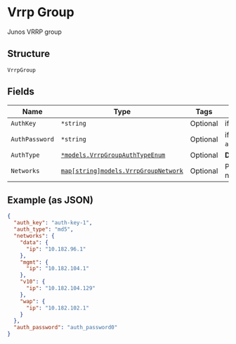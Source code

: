 
# Vrrp Group

Junos VRRP group

## Structure

`VrrpGroup`

## Fields

| Name | Type | Tags | Description |
|  --- | --- | --- | --- |
| `AuthKey` | `*string` | Optional | if `auth_type`==`md5` |
| `AuthPassword` | `*string` | Optional | if `auth_type`==`simple` |
| `AuthType` | [`*models.VrrpGroupAuthTypeEnum`](../../doc/models/vrrp-group-auth-type-enum.md) | Optional | **Default**: `"md5"` |
| `Networks` | [`map[string]models.VrrpGroupNetwork`](../../doc/models/vrrp-group-network.md) | Optional | Property key is the network name |

## Example (as JSON)

```json
{
  "auth_key": "auth-key-1",
  "auth_type": "md5",
  "networks": {
    "data": {
      "ip": "10.182.96.1"
    },
    "mgmt": {
      "ip": "10.182.104.1"
    },
    "v10": {
      "ip": "10.182.104.129"
    },
    "wap": {
      "ip": "10.182.102.1"
    }
  },
  "auth_password": "auth_password0"
}
```

